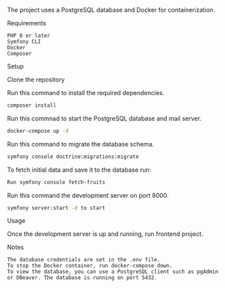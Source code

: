 The project uses a PostgreSQL database and Docker for containerization.

Requirements

    PHP 8 or later
    Symfony CLI
    Docker
    Composer

Setup

Clone the repository

Run this command to install the required dependencies.
```bash
composer install
```
Run this commnad to start the PostgreSQL database and mail server.
```bash
docker-compose up -d
```
Run this command to migrate the database schema.
```bash
symfony console doctrine:migrations:migrate
```
To fetch initial data and save it to the database  run:
```bash
Run symfony console fetch-fruits 
```
Run this command the development server on port 8000.
```bash
symfony server:start -d to start
```

Usage

Once the development server is up and running, run frontend project.

Notes

    The database credentials are set in the .env file.
    To stop the Docker container, run docker-compose down.
    To view the database, you can use a PostgreSQL client such as pgAdmin or DBeaver. The database is running on port 5432.